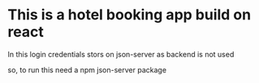 # This is a hotel booking app build on react

In this login credentials stors on json-server as backend is not used


so, to run this need a npm json-server package
